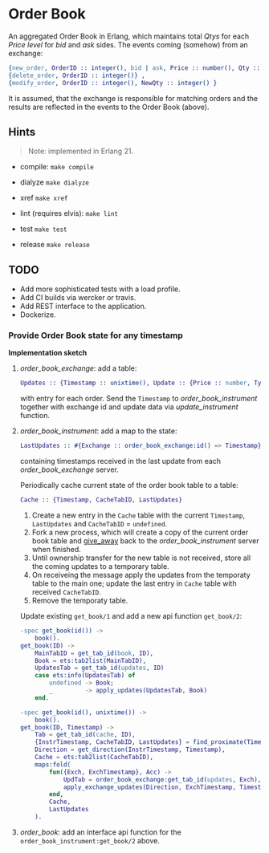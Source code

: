 # Order Book

An aggregated Order Book in Erlang, which maintains total _Qtys_ for each _Price level_ for _bid_ and _ask_ sides. The events coming (somehow) from an exchange:

```erlang
{new_order, OrderID :: integer(), bid | ask, Price :: number(), Qty :: integer()} ,
{delete_order, OrderID :: integer()} ,
{modify_order, OrderID :: integer(), NewQty :: integer() }
```

It is assumed, that the exchange is responsible for matching orders and the results are reflected in the events to the Order Book (above).

## Hints

> Note: implemented in Erlang 21.

- compile: `make compile`

- dialyze `make dialyze`

- xref `make xref`

- lint (requires elvis): `make lint`

- test `make test`

- release `make release`

## TODO

- Add more sophisticated tests with a load profile.
- Add CI builds via wercker or travis.
- Add REST interface to the application.
- Dockerize.

### Provide Order Book state for any timestamp

__Implementation sketch__

1. _order_book_exchange_: add a table:

    ```erlang
    Updates :: {Timestamp :: unixtime(), Update :: {Price :: number, Type :: bid | ask, QtyDiff :: integer()}}.
    ```

    with entry for each order. Send the `Timestamp` to _order_book_instrument_ together with exchange id and update data via _update_instrument_ function.

2. _order_book_instrument_: add a map to the state:

    ```erlang
    LastUpdates :: #{Exchange :: order_book_exchange:id() => Timestamp}.
    ```

    containing timestamps received in the last update from each _order_book_exchange_ server.

    Periodically cache current state of the order book table to a table:

    ```erlang
    Cache :: {Timestamp, CacheTabID, LastUpdates}
    ```

    1. Create a new entry in the `Cache` table  with the current `Timestamp`, `LastUpdates` and `CacheTabID` = `undefined`.
    2. Fork a new process, which will create a copy of the current order book table and [give_away](http://erlang.org/doc/man/ets.html#give_away-3) back to the _order_book_instrument_ server when finished.
    3. Until ownership transfer for the new table is not received, store all the coming updates to a temporary table.
    4. On receiveing the message apply the updates from the temporaty table to the main one; update the last entry in `Cache` table with received `CacheTabID`.
    5. Remove the temporaty table.

    Update existing `get_book/1` and add a new api function `get_book/2`:

    ```erlang
    -spec get_book(id()) ->
        book().
    get_book(ID) ->
        MainTabID = get_tab_id(book, ID),
        Book = ets:tab2list(MainTabID),
        UpdatesTab = get_tab_id(updates, ID)
        case ets:info(UpdatesTab) of
            undefined -> Book;
            _         -> apply_updates(UpdatesTab, Book)
        end.

    -spec get_book(id(), unixtime()) ->
        book().
    get_book(ID, Timestamp) ->
        Tab = get_tab_id(cache, ID),
        {InstrTimestamp, CacheTabID, LastUpdates} = find_proximate(Timestamp, Tab),
        Direction = get_direction(InstrTimestamp, Timestamp),
        Cache = ets:tab2list(CacheTabID),
        maps:fold(
            fun({Exch, ExchTimestamp}, Acc) ->
                UpdTab = order_book_exchange:get_tab_id(updates, Exch),
                apply_exchange_updates(Direction, ExchTimestamp, Timestamp, UpdTab, Acc)
            end,
            Cache,
            LastUpdates
        ).
    ```

3. _order_book_: add an interface api function for the `order_book_instrument:get_book/2` above.

